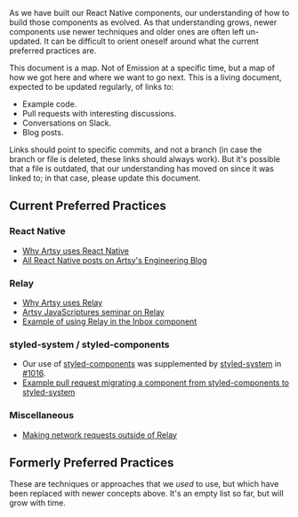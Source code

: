 As we have built our React Native components, our understanding of how to build those components as evolved. As that understanding grows, newer components use newer techniques and older ones are often left un-updated. It can be difficult to orient oneself around what the current preferred practices are.

This document is a map. Not of Emission at a specific time, but a map of how we got here and where we want to go next. This is a living document, expected to be updated regularly, of links to:

* Example code.
* Pull requests with interesting discussions.
* Conversations on Slack.
* Blog posts.

Links should point to specific commits, and not a branch (in case the branch or file is deleted, these links should always work). But it's possible that a file is outdated, that our understanding has moved on since it was linked to; in that case, please update this document.

## Current Preferred Practices

### React Native

* [Why Artsy uses React Native](http://artsy.github.io/blog/2016/08/15/React-Native-at-Artsy/)
* [All React Native posts on Artsy's Engineering Blog](http://artsy.github.io/blog/categories/reactnative/)

### Relay

* [Why Artsy uses Relay](http://artsy.github.io/blog/2017/02/05/Front-end-JavaScript-at-Artsy-2017/#Relay)
* [Artsy JavaScriptures seminar on Relay](https://github.com/artsy/javascriptures/tree/master/4_intro-to-relay)
* [Example of using Relay in the Inbox component](https://github.com/artsy/emission/blob/019a106517b31cebfb1c5293891215cc7ebf7a4d/src/lib/Containers/Inbox.tsx)

### styled-system / styled-components

* Our use of [styled-components](https://www.styled-components.com) was supplemented by [styled-system](https://github.com/jxnblk/styled-system) in [#1016](https://github.com/artsy/emission/pull/1016).
* [Example pull request migrating a component from styled-components to styled-system](https://github.com/artsy/emission/pull/1031)

### Miscellaneous

* [Making network requests outside of Relay](https://github.com/artsy/emission/blob/019a106517b31cebfb1c5293891215cc7ebf7a4d/src/lib/Components/Consignments/Screens/Overview.tsx#L135-L150)

## Formerly Preferred Practices

These are techniques or approaches that we _used_ to use, but which have been replaced with newer concepts above. It's an empty list so far, but will grow with time.
